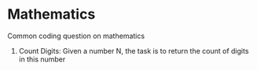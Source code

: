 # Mathematics
Common coding question on mathematics

1. Count Digits: Given a number N, the task is to return the count of digits in this number